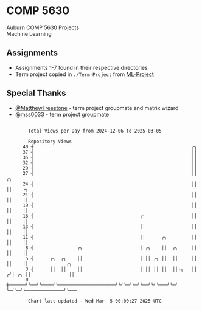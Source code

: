 # COMP 5630
Auburn COMP 5630 Projects  
Machine Learning

## Assignments
- Assignments 1-7 found in their respective directories
- Term project copied in `./Term-Project` from [ML-Project](https://github.com/wumphlett/ML-Project)

## Special Thanks
- [@MatthewFreestone](https://github.com/MatthewFreestone) - term project groupmate and matrix wizard
- [@mss0033](https://github.com/mss0033) - term project groupmate

```

        Total Views per Day from 2024-12-06 to 2025-03-05

        Repository Views
      40 ┼                                                          ╭╮
      37 ┤                                                          ││
      35 ┤                                                          ││
      32 ┤                                                          ││
      29 ┤                                                          ││
      27 ┤                                                          ││  ╭╮
      24 ┤                                                          ││  ││    ╭╮
      21 ┤                                                          ││  ││    ││
      19 ┤                                                          ││  ││    ││
      16 ┤                                       ╭╮                 ││  ││    ││
      13 ┤                                       ││                 ││  ││    ││
      11 ┤                                       ││      ╭╮         ││  ││    ││
       8 ┤                ╭╮                     ││╭╮    ││  ╭╮     ││  ││    ││
       5 ┤      ╭╮  ╭╮    ││                     ││││ ╭╮ ││  ││     ││  ││    ││              ╭╮
       3 ┤      ││  ││    ││                     ││││ ││ ││  ││╭╮   ││ ╭╯│ ╭╮ ││              ││
       0 ┼──────╯╰──╯╰────╯╰─────────────────────╯╰╯╰─╯╰─╯╰──╯╰╯╰───╯╰─╯ ╰─╯╰─╯╰──────────────╯╰───

        Chart last updated - Wed Mar  5 00:00:27 2025 UTC
        
```
